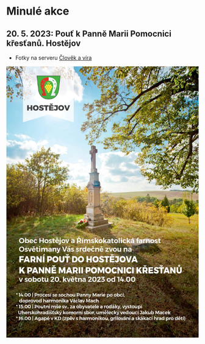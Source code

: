 # Minulé akce

## 20. 5. 2023: Pouť k Panně Marii Pomocnici křesťanů. Hostějov

* Fotky na serveru [Člověk a víra](https://www.clovekavira.cz/detail-galerie/23247d19-d90b-4d98-b866-40793f42e372)

![Plakátek](foto/plakat_hostejov_2023.jpeg)